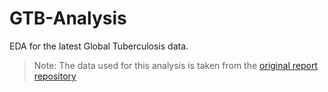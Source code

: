# GTB-Analysis
EDA for the latest Global Tuberculosis data.

> Note: The data used for this analysis is taken from the [original report repository](https://github.com/GTB-TME/gtbreport2022)